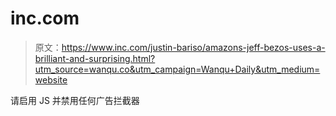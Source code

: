 # inc.com

> 原文：<https://www.inc.com/justin-bariso/amazons-jeff-bezos-uses-a-brilliant-and-surprising.html?utm_source=wanqu.co&utm_campaign=Wanqu+Daily&utm_medium=website>

请启用 JS 并禁用任何广告拦截器